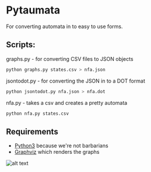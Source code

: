 # Pytaumata
For converting automata in to easy to use forms.


## Scripts:
graphs.py - for converting CSV files to JSON objects
```bash
python graphs.py states.csv > nfa.json
```
jsontodot.py - for converting the JSON in to a DOT format
```bash
python jsontodot.py nfa.json > nfa.dot
```
nfa.py - takes a csv and creates a pretty automata
```bash
python nfa.py states.csv
```
## Requirements
* [Python3](https://www.python.org/downloads/release/python-363/) because we're not barbarians
* [Graphviz](https://pypi.python.org/pypi/graphviz) which renders the graphs

![alt text](https://github.com/mrfluffybunny/pytaumata/blob/master/nfa.png?raw=true)

